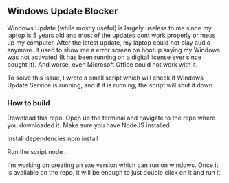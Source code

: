 ## Windows Update Blocker

Windows Update (while mostly useful) is largely useless to me since my laptop is 5 years old and most of the updates dont work properly or mess up my computer. After the latest update, my laptop could not play audio anymore. It used to show me a error screen on bootup saying my Windows was not activated (It has been running on a digital license ever since I bought it). And worse, even Microsoft Office could not work with it. 

To solve this issue, I wrote a small script which will check if Windows Update Service is running, and if it is running, the script will shut it down.

### How to build

Download this repo. Open up the terminal and navigate to the repo where you downloaded it. Make sure you have NodeJS installed.

Install dependencies
    npm install

Run the script
    node .

I'm working on creating an exe version which can run on windows. Once it is available on the repo, it will be enough to just double click on it and run it.